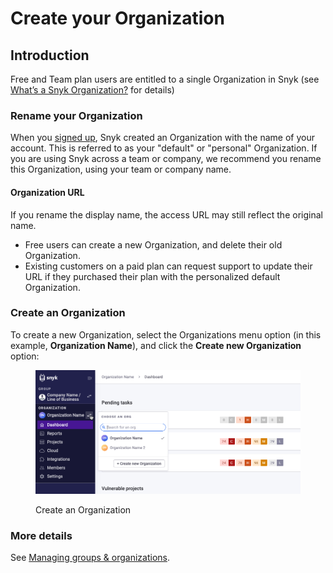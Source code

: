 # Create your Organization

## Introduction

Free and Team plan users are entitled to a single Organization in Snyk (see [What’s a Snyk Organization?](../../../user-and-group-management/managing-groups-and-organizations/whats-a-snyk-organization.md) for details)

### Rename your Organization

When you [signed up](../../quickstart/create-a-snyk-account/), Snyk created an Organization with the name of your account. This is referred to as your "default" or "personal" Organization. If you are using Snyk across a team or company, we recommend you rename this Organization, using your team or company name.

#### Organization URL

If you rename the display name, the access URL may still reflect the original name.

* Free users can create a new Organization, and delete their old Organization.
* Existing customers on a paid plan can request support to update their URL if they purchased their plan with the personalized default Organization.

### Create an Organization

To create a new Organization, select the Organizations menu option (in this example, **Organization Name**), and click the **Create  new Organization** option:

<figure><img src="../../../.gitbook/assets/image (1) (2).png" alt=""><figcaption><p>Create an Organization</p></figcaption></figure>

### More details

See [Managing groups & organizations](../../../user-and-group-management/managing-groups-and-organizations/).
